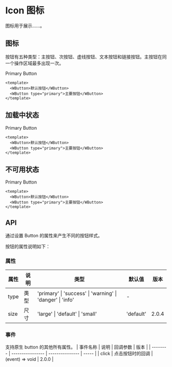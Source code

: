 # Icon 图标

图标用于展示……。

## 图标

按钮有五种类型：主按钮、次按钮、虚线按钮、文本按钮和链接按钮。主按钮在同一个操作区域最多出现一次。

<WButton type="primary">Primary Button</WButton>

```vue
<template>
  <WButton>默认按钮</WButton>
  <WButton type="primary">主要按钮</WButton>
</template>
```

## 加载中状态

<WButton type="primary">Primary Button</WButton>

```vue
<template>
  <WButton>默认按钮</WButton>
  <WButton type="primary">主要按钮</WButton>
</template>
```

## 不可用状态

<WButton type="primary">Primary Button</WButton>

```vue
<template>
  <WButton>默认按钮</WButton>
  <WButton type="primary">主要按钮</WButton>
</template>
```

## API

通过设置 Button 的属性来产生不同的按钮样式。

按钮的属性说明如下：

### 属性

| 属性 | 说明 | 类型                                                      | 默认值    | 版本  |
| ---- | ---- | --------------------------------------------------------- | --------- | ----- |
| type | 类型 | 'primary' \| 'success' \| 'warning' \| 'danger' \| 'info' | -         |
| size | 尺寸 | 'large' \| 'default' \| 'small'                           | 'default' | 2.0.4 |

### 事件

支持原生 button 的其他所有属性。
| 事件名称 | 说明 | 回调参数 | 版本 |
| -------- | ---------------- | --------------- | ----- |
| click | 点击按钮时的回调 | (event) => void | 2.0.0 |
